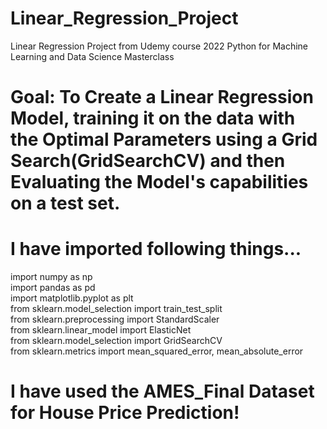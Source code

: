 # Linear_Regression_Project
Linear Regression Project from Udemy course 2022 Python for Machine Learning and Data Science Masterclass

# Goal: To Create a Linear Regression Model, training it on the data with the Optimal Parameters using a Grid Search(GridSearchCV) and then Evaluating the Model's capabilities on a test set.

# I have imported following things...

import numpy as np <br>
import pandas as pd <br>
import matplotlib.pyplot as plt <br>
from sklearn.model_selection import train_test_split <br>
from sklearn.preprocessing import StandardScaler <br>
from sklearn.linear_model import ElasticNet <br>
from sklearn.model_selection import GridSearchCV <br>
from sklearn.metrics import mean_squared_error, mean_absolute_error

# I have used the AMES_Final Dataset for House Price Prediction!

